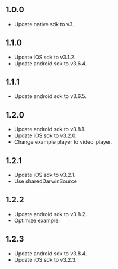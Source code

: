## 1.0.0

* Update native sdk to v3.

## 1.1.0

* Update iOS sdk to v3.1.2.
* Update android sdk to v3.6.4.

## 1.1.1

* Update android sdk to v3.6.5.

## 1.2.0
* Update android sdk to v3.8.1.
* Update iOS sdk to v3.2.0.
* Change example player to video_player.

## 1.2.1
* Update iOS sdk to v3.2.1.
* Use sharedDarwinSource

## 1.2.2
* Update android sdk to v3.8.2.
* Optimize example.

## 1.2.3
* Update android sdk to v3.8.4.
* Update iOS sdk to v3.2.3.